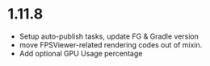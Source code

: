 # 1.11.8
- Setup auto-publish tasks, update FG & Gradle version
- move FPSViewer-related rendering codes out of mixin.
- Add optional GPU Usage percentage 